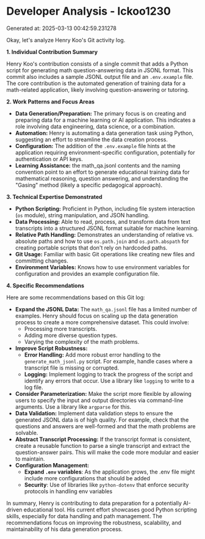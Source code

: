 # Developer Analysis - lckoo1230
Generated at: 2025-03-13 00:42:59.231278

Okay, let's analyze Henry Koo's Git activity log.

**1. Individual Contribution Summary**

Henry Koo's contribution consists of a single commit that adds a Python script for generating math question-answering data in JSONL format.  This commit also includes a sample JSONL output file and an `.env.example` file.  The core contribution is the automated generation of training data for a math-related application, likely involving question-answering or tutoring.

**2. Work Patterns and Focus Areas**

*   **Data Generation/Preparation:** The primary focus is on creating and preparing data for a machine learning or AI application.  This indicates a role involving data engineering, data science, or a combination.
*   **Automation:** Henry is automating a data generation task using Python, suggesting an effort to streamline the data creation process.
*   **Configuration:** The addition of the `.env.example` file hints at the application requiring environment-specific configuration, potentially for authentication or API keys.
*   **Learning Assistance:** the math_qa.jsonl contents and the naming convention point to an effort to generate educational training data for mathematical reasoning, question answering, and understanding the "Gasing" method (likely a specific pedagogical approach).

**3. Technical Expertise Demonstrated**

*   **Python Scripting:**  Proficient in Python, including file system interaction (`os` module), string manipulation, and JSON handling.
*   **Data Processing:** Able to read, process, and transform data from text transcripts into a structured JSONL format suitable for machine learning.
*   **Relative Path Handling:** Demonstrates an understanding of relative vs. absolute paths and how to use `os.path.join` and `os.path.abspath` for creating portable scripts that don't rely on hardcoded paths.
*   **Git Usage:** Familiar with basic Git operations like creating new files and committing changes.
*   **Environment Variables:** Knows how to use environment variables for configuration and provides an example configuration file.

**4. Specific Recommendations**

Here are some recommendations based on this Git log:

*   **Expand the JSONL Data:** The `math_qa.jsonl` file has a limited number of examples.  Henry should focus on scaling up the data generation process to create a more comprehensive dataset. This could involve:
    *   Processing more transcripts.
    *   Adding more diverse question types.
    *   Varying the complexity of the math problems.
*   **Improve Script Robustness:**
    *   **Error Handling:** Add more robust error handling to the `generate_math_jsonl.py` script. For example, handle cases where a transcript file is missing or corrupted.
    *   **Logging:** Implement logging to track the progress of the script and identify any errors that occur.  Use a library like `logging` to write to a log file.
*   **Consider Parameterization:** Make the script more flexible by allowing users to specify the input and output directories via command-line arguments.  Use a library like `argparse` for this.
*   **Data Validation:**  Implement data validation steps to ensure the generated JSONL data is of high quality.  For example, check that the questions and answers are well-formed and that the math problems are solvable.
*   **Abstract Transcript Processing:**  If the transcript format is consistent, create a reusable function to parse a single transcript and extract the question-answer pairs. This will make the code more modular and easier to maintain.
*   **Configuration Management:**
    *   **Expand `.env` variables**: As the application grows, the .env file might include more configurations that should be added
    *   **Security**: Use of libraries like `python-dotenv` that enforce security protocols in handling env variables

In summary, Henry is contributing to data preparation for a potentially AI-driven educational tool. His current effort showcases good Python scripting skills, especially for data handling and path management.  The recommendations focus on improving the robustness, scalability, and maintainability of his data generation process.
